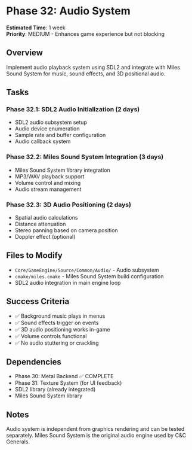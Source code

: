 # Phase 32: Audio System

**Estimated Time**: 1 week  
**Priority**: MEDIUM - Enhances game experience but not blocking

## Overview

Implement audio playback system using SDL2 and integrate with Miles Sound System for music, sound effects, and 3D positional audio.

## Tasks

### Phase 32.1: SDL2 Audio Initialization (2 days)

- SDL2 audio subsystem setup
- Audio device enumeration
- Sample rate and buffer configuration
- Audio callback system

### Phase 32.2: Miles Sound System Integration (3 days)

- Miles Sound System library integration
- MP3/WAV playback support
- Volume control and mixing
- Audio stream management

### Phase 32.3: 3D Audio Positioning (2 days)

- Spatial audio calculations
- Distance attenuation
- Stereo panning based on camera position
- Doppler effect (optional)

## Files to Modify

- `Core/GameEngine/Source/Common/Audio/` - Audio subsystem
- `cmake/miles.cmake` - Miles Sound System build configuration
- SDL2 audio integration in main engine loop

## Success Criteria

- ✅ Background music plays in menus
- ✅ Sound effects trigger on events
- ✅ 3D audio positioning works in-game
- ✅ Volume controls functional
- ✅ No audio stuttering or crackling

## Dependencies

- Phase 30: Metal Backend ✅ COMPLETE
- Phase 31: Texture System (for UI feedback)
- SDL2 library (already integrated)
- Miles Sound System library

## Notes

Audio system is independent from graphics rendering and can be tested separately. Miles Sound System is the original audio engine used by C&C Generals.
